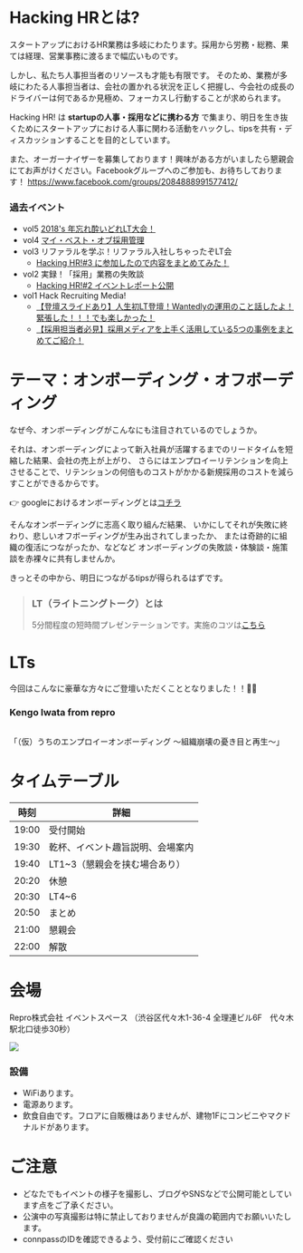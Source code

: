 # Hacking HRとは?

スタートアップにおけるHR業務は多岐にわたります。採用から労務・総務、果ては経理、営業事務に渡るまで幅広いものです。

しかし、私たち人事担当者のリソースも才能も有限です。
そのため、業務が多岐にわたる人事担当者は、会社の置かれる状況を正しく把握し、今会社の成長のドライバーは何であるか見極め、フォーカスし行動することが求められます。

Hacking HR! は **startupの人事・採用などに携わる方** で集まり、明日を生き抜くためにスタートアップにおける人事に関わる活動をハックし、tipsを共有・ディスカッションすることを目的としています。

また、オーガーナイザーを募集しております！興味がある方がいましたら懇親会にてお声がけください。Facebookグループへのご参加も、お待ちしております！ https://www.facebook.com/groups/2084888991577412/

### 過去イベント

- vol5 [2018's 年忘れ酔いどれLT大会！](https://hacking-hr.connpass.com/event/110450/)
- vol4 [マイ・ベスト・オブ採用管理](https://hacking-hr.connpass.com/event/103909/)
- vol3 リファラルを学ぶ！リファラル入社しちゃったぞLT会
    - [Hacking HR!#3 に参加したので内容をまとめてみた！](http://hoozm.hatenablog.com/entry/2018/09/26/015431)
- vol2 実録！「採用」業務の失敗談
    - [Hacking HR!#2 イベントレポート公開](https://www.wantedly.com/companies/repro/post_articles/134086)
- vol1 Hack Recruiting Media!
    - [【登壇スライドあり】人生初LT登壇！Wantedlyの運用のこと話したよ！緊張した！！！でも楽しかった！](https://www.wantedly.com/companies/dip/post_articles/127060])
    - [【採用担当者必見】採用メディアを上手く活用している5つの事例をまとめてご紹介！](https://hcm-jinjer.com/media/contents/b-contents-saiyo-hack1-180814/)

# テーマ：オンボーディング・オフボーディング

なぜ今、オンボーディングがこんなにも注目されているのでしょうか。

それは、オンボーディングによって新入社員が活躍するまでのリードタイムを短縮した結果、会社の売上が上がり、
さらにはエンプロイーリテンションを向上させることで、リテンションの何倍ものコストがかかる新規採用のコストを減らすことができるからです。

👉 googleにおけるオンボーディングとは[コチラ](https://mirai.doda.jp/series/interview/piotr-feliks-grzywacz-3/)

そんなオンボーディングに志高く取り組んだ結果、
いかにしてそれが失敗に終わり、悲しいオフボーディングが生み出されてしまったか、
または奇跡的に組織の復活につながったか、などなど
オンボーディングの失敗談・体験談・施策談を赤裸々に共有しませんか。

きっとその中から、明日につながるtipsが得られるはずです。

> ### LT（ライトニングトーク）とは
> 5分間程度の短時間プレゼンテーションです。実施のコツは[こちら](http://develtips.com/etc/239)

# LTs

今回はこんなに豪華な方々にご登壇いただくこととなりました！！🎉🎉

### Kengo Iwata from repro
![]()

「（仮）うちのエンプロイーオンボーディング 〜組織崩壊の憂き目と再生〜」


# タイムテーブル

時刻 | 詳細
--- | ---
19:00 | 受付開始
19:30 | 乾杯、イベント趣旨説明、会場案内
19:40 | LT1~3（懇親会を挟む場合あり）
20:20 | 休憩
20:30 | LT4~6
20:50 | まとめ
21:00 | 懇親会
22:00 | 解散

# 会場

Repro株式会社 イベントスペース （渋谷区代々木1-36-4 全理連ビル6F　代々木駅北口徒歩30秒）

![](https://img.esa.io/uploads/production/attachments/2285/2018/07/26/21575/1e37e577-377a-4c99-88d0-a84accdce5be.jpg)

### 設備

- WiFiあります。
- 電源あります。
- 飲食自由です。フロアに自販機はありませんが、建物1Fにコンビニやマクドナルドがあります。

# ご注意

- どなたでもイベントの様子を撮影し、ブログやSNSなどで公開可能としています点をご了承ください。
- 公演中の写真撮影は特に禁止しておりませんが良識の範囲内でお願いいたします。
- connpassのIDを確認できるよう、受付前にご確認ください
